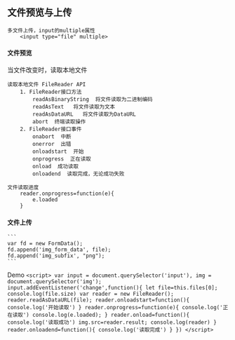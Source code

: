 ## 文件预览与上传

	多文件上传，input的multiple属性
		<input type="file" multiple>  

#### 文件预览
当文件改变时，读取本地文件

	读取本地文件 FileReader API
		1. FileReader接口方法
			readAsBinaryString  将文件读取为二进制编码
			readAsText   将文件读取为文本
			readAsDataURL   将文件读取为DataURL
			abort  终端读取操作
		2. FileReader接口事件
			onabort  中断
			onerror  出错
			onloadstart  开始
			onprogress  正在读取
			onload  成功读取
			onloadend  读取完成，无论成功失败

	文件读取进度
		reader.onprogress=function(e){
			e.loaded
		}

#### 文件上传
	```
	var fd = new FormData();
    fd.append('img_form_data', file);
    fd.append('img_subfix', "png");
    ```

Demo
	```
	<script>
		var input = document.querySelector('input'),
			img = document.querySelector('img');
		input.addEventListener('change',function(){
			let file=this.files[0];
			console.log(file.size)
			var reader = new FileReader();
			reader.readAsDataURL(file);
			reader.onloadstart=function(){
				console.log('开始读取')
			}
			reader.onprogress=function(e){
				console.log('正在读取')
				console.log(e.loaded);
			}
			reader.onload=function(){
				console.log('读取成功')
				img.src=reader.result;
				console.log(reader)
			}
			reader.onloadend=function(){
				console.log('读取完成')
			}
		})
	</script>
	```
